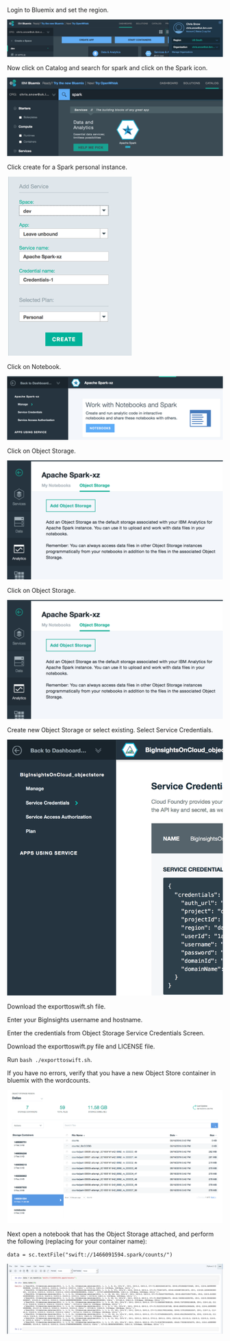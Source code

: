 Login to Bluemix and set the region.

![Bluemix Region](./docs/bluemix_region.png)

Now click on Catalog and search for spark and click on the Spark icon.

![Catalog Spark](./docs/catalog_spark.png)

Click create for a Spark personal instance.

![Spark Personal](./docs/spark_personal.png)

Click on Notebook.

![Spark Notebook](./docs/spark_notebook.png)

Click on Object Storage.

![Object Storage](./docs/spark_add_objectstorage.png)

Click on Object Storage.

![Object Storage](./docs/spark_add_objectstorage.png)
 
Create new Object Storage or select existing.  Select Service Credentials.

![Object Storage Credentials](./docs/spark_objectstore_creds.png)

Download the exporttoswift.sh file.  

Enter your BigInsights username and hostname.

Enter the credentials from Object Storage Service Credentials Screen.

Download the exporttoswift.py file and LICENSE file.

Run `bash ./exporttoswift.sh`.

If you have no errors, verify that you have a new Object Store container in bluemix with the wordcounts.

![Data in Swift](./docs/spark_data_in_swift.png)

Next open a notebook that has the Object Storage attached, and perform the following (replacing for your container name):

```
data = sc.textFile("swift://1466091594.spark/counts/")
```

![Read Data](./docs/spark_swift_output.png)
